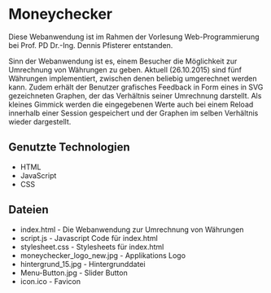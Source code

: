 Moneychecker
===================
Diese Webanwendung ist im Rahmen der Vorlesung Web-Programmierung bei Prof. PD Dr.-Ing. Dennis Pfisterer entstanden. 

Sinn der Webanwendung ist es, einem Besucher die Möglichkeit zur Umrechnung von Währungen zu geben. Aktuell (26.10.2015) sind fünf Währungen implementiert, zwischen denen beliebig umgerechnet werden kann. Zudem erhält der Benutzer grafisches Feedback in Form eines in SVG gezeichneten Graphen, der das Verhältnis seiner Umrechnung darstellt. Als kleines Gimmick werden die eingegebenen Werte auch bei einem Reload innerhalb einer Session gespeichert und der Graphen im selben Verhältnis wieder dargestellt. 

Genutzte Technologien
-------------
- HTML
- JavaScript
- CSS

Dateien
-------

 - index.html - Die Webanwendung zur Umrechnung von Währungen
 - script.js - Javascript Code für index.html
 - stylesheet.css - Stylesheets für index.html
 - moneychecker_logo_new.jpg - Applikations Logo
 - hintergrund_15.jpg - Hintergrunddatei
 - Menu-Button.jpg - Slider Button
 - icon.ico - Favicon